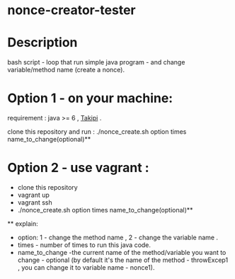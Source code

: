 # nonce-creator-tester

Description
===========
bash script - loop that run simple java program - and change variable/method name (create a nonce). 


Option 1 - on your machine:
===========================
requirement : java >= 6 , [Takipi](https://app.takipi.com/) .  

clone this repository and run :
./nonce_create.sh option times name_to_change(optional)**

Option 2 - use vagrant :
========================
- clone this repository
- vagrant up 
- vagrant ssh
- ./nonce_create.sh option times name_to_change(optional)**



** explain:
- option:
  1 - change the method name ,
  2 -  change the variable name .
- times - number of times to run this java code. 
- name_to_change -the current name of the method/variable you want to change - optional (by default it's the name of the method - throwExcep1 , you can change it to variable name - nonce1). 
